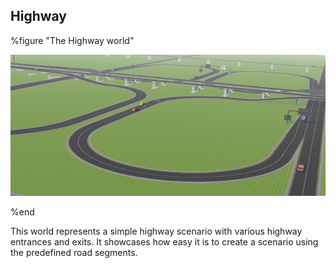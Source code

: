 ## Highway

%figure "The Highway world"

![highway.png](images/highway.png)

%end

This world represents a simple highway scenario with various highway entrances and exits.
It showcases how easy it is to create a scenario using the predefined road segments.
